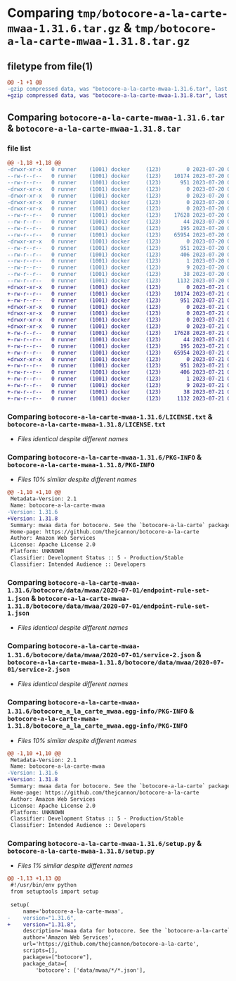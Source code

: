 # Comparing `tmp/botocore-a-la-carte-mwaa-1.31.6.tar.gz` & `tmp/botocore-a-la-carte-mwaa-1.31.8.tar.gz`

## filetype from file(1)

```diff
@@ -1 +1 @@
-gzip compressed data, was "botocore-a-la-carte-mwaa-1.31.6.tar", last modified: Thu Jul 20 01:20:28 2023, max compression
+gzip compressed data, was "botocore-a-la-carte-mwaa-1.31.8.tar", last modified: Fri Jul 21 01:21:38 2023, max compression
```

## Comparing `botocore-a-la-carte-mwaa-1.31.6.tar` & `botocore-a-la-carte-mwaa-1.31.8.tar`

### file list

```diff
@@ -1,18 +1,18 @@
-drwxr-xr-x   0 runner    (1001) docker     (123)        0 2023-07-20 01:20:28.630754 botocore-a-la-carte-mwaa-1.31.6/
--rw-r--r--   0 runner    (1001) docker     (123)    10174 2023-07-20 01:20:28.000000 botocore-a-la-carte-mwaa-1.31.6/LICENSE.txt
--rw-r--r--   0 runner    (1001) docker     (123)      951 2023-07-20 01:20:28.630754 botocore-a-la-carte-mwaa-1.31.6/PKG-INFO
-drwxr-xr-x   0 runner    (1001) docker     (123)        0 2023-07-20 01:20:28.630754 botocore-a-la-carte-mwaa-1.31.6/botocore/
-drwxr-xr-x   0 runner    (1001) docker     (123)        0 2023-07-20 01:20:28.630754 botocore-a-la-carte-mwaa-1.31.6/botocore/data/
-drwxr-xr-x   0 runner    (1001) docker     (123)        0 2023-07-20 01:20:28.630754 botocore-a-la-carte-mwaa-1.31.6/botocore/data/mwaa/
-drwxr-xr-x   0 runner    (1001) docker     (123)        0 2023-07-20 01:20:28.630754 botocore-a-la-carte-mwaa-1.31.6/botocore/data/mwaa/2020-07-01/
--rw-r--r--   0 runner    (1001) docker     (123)    17628 2023-07-20 01:19:55.000000 botocore-a-la-carte-mwaa-1.31.6/botocore/data/mwaa/2020-07-01/endpoint-rule-set-1.json
--rw-r--r--   0 runner    (1001) docker     (123)       44 2023-07-20 01:19:55.000000 botocore-a-la-carte-mwaa-1.31.6/botocore/data/mwaa/2020-07-01/examples-1.json
--rw-r--r--   0 runner    (1001) docker     (123)      195 2023-07-20 01:19:55.000000 botocore-a-la-carte-mwaa-1.31.6/botocore/data/mwaa/2020-07-01/paginators-1.json
--rw-r--r--   0 runner    (1001) docker     (123)    65954 2023-07-20 01:19:55.000000 botocore-a-la-carte-mwaa-1.31.6/botocore/data/mwaa/2020-07-01/service-2.json
-drwxr-xr-x   0 runner    (1001) docker     (123)        0 2023-07-20 01:20:28.630754 botocore-a-la-carte-mwaa-1.31.6/botocore_a_la_carte_mwaa.egg-info/
--rw-r--r--   0 runner    (1001) docker     (123)      951 2023-07-20 01:20:28.000000 botocore-a-la-carte-mwaa-1.31.6/botocore_a_la_carte_mwaa.egg-info/PKG-INFO
--rw-r--r--   0 runner    (1001) docker     (123)      406 2023-07-20 01:20:28.000000 botocore-a-la-carte-mwaa-1.31.6/botocore_a_la_carte_mwaa.egg-info/SOURCES.txt
--rw-r--r--   0 runner    (1001) docker     (123)        1 2023-07-20 01:20:28.000000 botocore-a-la-carte-mwaa-1.31.6/botocore_a_la_carte_mwaa.egg-info/dependency_links.txt
--rw-r--r--   0 runner    (1001) docker     (123)        9 2023-07-20 01:20:28.000000 botocore-a-la-carte-mwaa-1.31.6/botocore_a_la_carte_mwaa.egg-info/top_level.txt
--rw-r--r--   0 runner    (1001) docker     (123)       38 2023-07-20 01:20:28.630754 botocore-a-la-carte-mwaa-1.31.6/setup.cfg
--rw-r--r--   0 runner    (1001) docker     (123)     1132 2023-07-20 01:20:28.000000 botocore-a-la-carte-mwaa-1.31.6/setup.py
+drwxr-xr-x   0 runner    (1001) docker     (123)        0 2023-07-21 01:21:38.159230 botocore-a-la-carte-mwaa-1.31.8/
+-rw-r--r--   0 runner    (1001) docker     (123)    10174 2023-07-21 01:21:37.000000 botocore-a-la-carte-mwaa-1.31.8/LICENSE.txt
+-rw-r--r--   0 runner    (1001) docker     (123)      951 2023-07-21 01:21:38.159230 botocore-a-la-carte-mwaa-1.31.8/PKG-INFO
+drwxr-xr-x   0 runner    (1001) docker     (123)        0 2023-07-21 01:21:38.159230 botocore-a-la-carte-mwaa-1.31.8/botocore/
+drwxr-xr-x   0 runner    (1001) docker     (123)        0 2023-07-21 01:21:38.159230 botocore-a-la-carte-mwaa-1.31.8/botocore/data/
+drwxr-xr-x   0 runner    (1001) docker     (123)        0 2023-07-21 01:21:38.159230 botocore-a-la-carte-mwaa-1.31.8/botocore/data/mwaa/
+drwxr-xr-x   0 runner    (1001) docker     (123)        0 2023-07-21 01:21:38.159230 botocore-a-la-carte-mwaa-1.31.8/botocore/data/mwaa/2020-07-01/
+-rw-r--r--   0 runner    (1001) docker     (123)    17628 2023-07-21 01:21:06.000000 botocore-a-la-carte-mwaa-1.31.8/botocore/data/mwaa/2020-07-01/endpoint-rule-set-1.json
+-rw-r--r--   0 runner    (1001) docker     (123)       44 2023-07-21 01:21:06.000000 botocore-a-la-carte-mwaa-1.31.8/botocore/data/mwaa/2020-07-01/examples-1.json
+-rw-r--r--   0 runner    (1001) docker     (123)      195 2023-07-21 01:21:06.000000 botocore-a-la-carte-mwaa-1.31.8/botocore/data/mwaa/2020-07-01/paginators-1.json
+-rw-r--r--   0 runner    (1001) docker     (123)    65954 2023-07-21 01:21:06.000000 botocore-a-la-carte-mwaa-1.31.8/botocore/data/mwaa/2020-07-01/service-2.json
+drwxr-xr-x   0 runner    (1001) docker     (123)        0 2023-07-21 01:21:38.159230 botocore-a-la-carte-mwaa-1.31.8/botocore_a_la_carte_mwaa.egg-info/
+-rw-r--r--   0 runner    (1001) docker     (123)      951 2023-07-21 01:21:38.000000 botocore-a-la-carte-mwaa-1.31.8/botocore_a_la_carte_mwaa.egg-info/PKG-INFO
+-rw-r--r--   0 runner    (1001) docker     (123)      406 2023-07-21 01:21:38.000000 botocore-a-la-carte-mwaa-1.31.8/botocore_a_la_carte_mwaa.egg-info/SOURCES.txt
+-rw-r--r--   0 runner    (1001) docker     (123)        1 2023-07-21 01:21:38.000000 botocore-a-la-carte-mwaa-1.31.8/botocore_a_la_carte_mwaa.egg-info/dependency_links.txt
+-rw-r--r--   0 runner    (1001) docker     (123)        9 2023-07-21 01:21:38.000000 botocore-a-la-carte-mwaa-1.31.8/botocore_a_la_carte_mwaa.egg-info/top_level.txt
+-rw-r--r--   0 runner    (1001) docker     (123)       38 2023-07-21 01:21:38.159230 botocore-a-la-carte-mwaa-1.31.8/setup.cfg
+-rw-r--r--   0 runner    (1001) docker     (123)     1132 2023-07-21 01:21:37.000000 botocore-a-la-carte-mwaa-1.31.8/setup.py
```

### Comparing `botocore-a-la-carte-mwaa-1.31.6/LICENSE.txt` & `botocore-a-la-carte-mwaa-1.31.8/LICENSE.txt`

 * *Files identical despite different names*

### Comparing `botocore-a-la-carte-mwaa-1.31.6/PKG-INFO` & `botocore-a-la-carte-mwaa-1.31.8/PKG-INFO`

 * *Files 10% similar despite different names*

```diff
@@ -1,10 +1,10 @@
 Metadata-Version: 2.1
 Name: botocore-a-la-carte-mwaa
-Version: 1.31.6
+Version: 1.31.8
 Summary: mwaa data for botocore. See the `botocore-a-la-carte` package for more info.
 Home-page: https://github.com/thejcannon/botocore-a-la-carte
 Author: Amazon Web Services
 License: Apache License 2.0
 Platform: UNKNOWN
 Classifier: Development Status :: 5 - Production/Stable
 Classifier: Intended Audience :: Developers
```

### Comparing `botocore-a-la-carte-mwaa-1.31.6/botocore/data/mwaa/2020-07-01/endpoint-rule-set-1.json` & `botocore-a-la-carte-mwaa-1.31.8/botocore/data/mwaa/2020-07-01/endpoint-rule-set-1.json`

 * *Files identical despite different names*

### Comparing `botocore-a-la-carte-mwaa-1.31.6/botocore/data/mwaa/2020-07-01/service-2.json` & `botocore-a-la-carte-mwaa-1.31.8/botocore/data/mwaa/2020-07-01/service-2.json`

 * *Files identical despite different names*

### Comparing `botocore-a-la-carte-mwaa-1.31.6/botocore_a_la_carte_mwaa.egg-info/PKG-INFO` & `botocore-a-la-carte-mwaa-1.31.8/botocore_a_la_carte_mwaa.egg-info/PKG-INFO`

 * *Files 10% similar despite different names*

```diff
@@ -1,10 +1,10 @@
 Metadata-Version: 2.1
 Name: botocore-a-la-carte-mwaa
-Version: 1.31.6
+Version: 1.31.8
 Summary: mwaa data for botocore. See the `botocore-a-la-carte` package for more info.
 Home-page: https://github.com/thejcannon/botocore-a-la-carte
 Author: Amazon Web Services
 License: Apache License 2.0
 Platform: UNKNOWN
 Classifier: Development Status :: 5 - Production/Stable
 Classifier: Intended Audience :: Developers
```

### Comparing `botocore-a-la-carte-mwaa-1.31.6/setup.py` & `botocore-a-la-carte-mwaa-1.31.8/setup.py`

 * *Files 1% similar despite different names*

```diff
@@ -1,13 +1,13 @@
 #!/usr/bin/env python
 from setuptools import setup
 
 setup(
     name='botocore-a-la-carte-mwaa',
-    version="1.31.6",
+    version="1.31.8",
     description='mwaa data for botocore. See the `botocore-a-la-carte` package for more info.',
     author='Amazon Web Services',
     url='https://github.com/thejcannon/botocore-a-la-carte',
     scripts=[],
     packages=["botocore"],
     package_data={
         'botocore': ['data/mwaa/*/*.json'],
```

